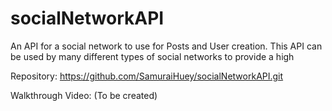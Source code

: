 # socialNetworkAPI

An API for a social network to use for Posts and User creation. This API can be used by many different types of social networks to provide a high

Repository: https://github.com/SamuraiHuey/socialNetworkAPI.git

Walkthrough Video: (To be created)
